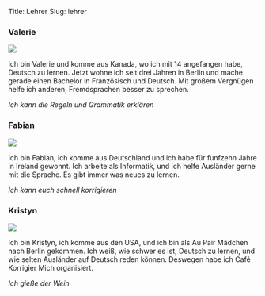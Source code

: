 Title: Lehrer
Slug: lehrer

<div class="row">
  <div class="col-sm-6">
    <div class="well lehrer">
      <h3>Valerie</h3>
      <img src="/images/valerie.png" class="profilepicture">
      <p>
        Ich bin Valerie und komme aus Kanada, wo ich mit 14 angefangen habe, Deutsch
        zu lernen. Jetzt wohne ich seit drei Jahren in Berlin und mache gerade einen
        Bachelor in Französisch und Deutsch. Mit großem Vergnügen helfe ich anderen,
        Fremdsprachen besser zu sprechen.
      </p>
      <i>Ich kann die Regeln und Grammatik erklären</i>
    </div>
  </div>
  <div class="col-sm-6">
    <div class="well lehrer">
      <h3>Fabian</h3>
      <img src="/images/fabian.png" class="profilepicture">
      <p>
        Ich bin Fabian, ich komme aus Deutschland und ich habe für funfzehn Jahre
        in Ireland gewohnt.  Ich arbeite als Informatik, und ich helfe Ausländer
        gerne mit die Sprache.  Es gibt immer was neues zu lernen.
      </p>
      <i>Ich kann euch schnell korrigieren</i>
    </div>
  </div>
</div>

<div class="row">
  <div class="col-sm-6">
    <div class="well lehrer">
      <h3>Kristyn</h3>
      <img src="/images/kristyn.png" class="profilepicture">
      <p>
        Ich bin Kristyn, ich komme aus den USA, und ich bin als Au Pair Mädchen nach
        Berlin gekommen. Ich weiß, wie schwer es ist, Deutsch zu lernen, und wie
        selten Ausländer auf Deutsch reden können. Deswegen habe ich Café Korrigier
        Mich organisiert.
      </p>
      <i>Ich gieße der Wein</i>
    </div>
  </div>
  <div class="col-sm-6">
  </div>
</div>

